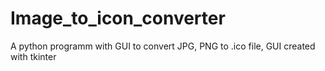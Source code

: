 # Image_to_icon_converter
A python programm with GUI to convert JPG, PNG to .ico file,
GUI created with tkinter
